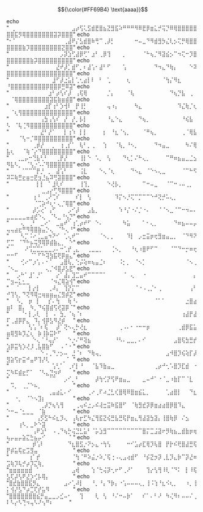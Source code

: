 
$${\color{#FF69B4} \text{aaaa}}$$


echo "⠀⡀⠀⠀⠀⠀⠀⠀⠀⠀⠀⠀⠀⠀⠀⠀⣠⡴⢫⢅⣫⣾⣟⣿⣦⣝⣻⣯⠵⠛⠛⠛⠻⠿⣟⡿⣶⣅⡚⢭⡙⠿⢿⣿⣿⣿⣿⣿⣿⣿⣯⡻⢿⣿⣿⣿⣿⣿⣿⣿⣽⡽⣿⣿⣿"
echo "⠂⠁⠀⠀⠀⠀⠀⠀⠀⠀⠀⠀⠀⠀⢀⣼⠟⡌⣣⣾⣿⠷⢛⠉⢀⡼⡃⠀⠀⠀⠀⠀⠒⠤⣀⠙⠻⣾⣻⡳⣌⢇⡢⢍⡛⢿⣿⣿⣿⣿⣿⣿⣷⡹⣿⣿⣿⣿⣿⣿⣿⣿⣝⣿⣿"
echo "⠀⠀⠀⠀⠀⠀⠀⠀⠀⠀⠀⠀⠀⡠⡽⣱⢋⣼⡿⢋⠁⣰⠃⢀⡿⢹⠀⠀⠀⡀⠀⠀⠀⠀⠈⠓⢦⡈⠻⣽⣮⡢⠉⠲⢍⠒⡹⣿⣿⣿⣿⣿⣿⣿⣷⡽⣿⣿⣿⣿⣿⣿⣿⣿⣿"
echo "⠀⠀⠀⠀⠀⠀⠀⠀⠀⠀⠀⠀⣜⠞⡼⡁⣾⠋⡀⠆⣼⢡⠂⣼⠃⠋⠀⠀⠀⢡⠀⠀⠀⠀⠀⠀⠀⠙⠲⣄⠙⢷⡄⠀⠀⠀⠑⠽⣿⣿⣿⣿⣿⣿⣿⣿⣿⣿⣿⣿⣿⣿⣿⣿⣿"
echo "⠀⠀⠀⠀⠀⠀⠀⠀⠀⠀⠀⣸⠋⡼⣐⣥⡇⢁⢂⣴⡇⠇⠀⠃⠀⢁⠀⠀⠀⠀⢆⠀⠀⠀⠀⠀⠀⠀⠀⠈⢳⡌⠻⣆⠀⠀⠀⠀⠘⣿⣿⣿⣿⣿⣿⣿⣿⣿⡿⣿⣿⡿⣛⠿⣽"
echo "⠀⠀⠀⠀⠀⠀⠀⠀⠀⠀⣰⠃⡴⢣⠎⡼⠀⢠⢯⢿⠀⠀⠀⠀⠀⡈⡄⠀⠀⠀⠈⢧⠀⠀⠀⠀⠀⠀⠀⠀⠀⠙⢦⡙⣧⠀⢀⠀⠀⠈⢿⣿⣿⣿⣿⣿⣿⣿⣿⣽⣯⣷⣶⣾⣿"
echo "⠀⠀⠀⠀⠀⠀⠀⠀⠀⣰⡏⢰⠃⡱⢺⠇⠀⡟⢸⡃⠀⠀⠀⠀⠀⢤⠰⡄⠀⠀⠀⠀⠳⣄⠀⠀⠀⠀⠀⠀⠀⠀⠀⠹⣌⢷⡈⢆⠀⠈⢆⢻⣿⣿⣿⣿⣿⣿⣿⣿⣿⣿⣿⣿⣿"
echo "⠀⠀⠀⠀⠀⠀⠀⠀⢠⣳⢠⢣⠎⠀⡜⠀⡜⡀⡧⡇⠀⠀⠀⠀⠀⠘⣄⠑⣄⠀⠀⠀⠀⠙⢦⡀⠀⠀⠀⠀⠀⠀⠀⠀⠘⢮⣧⠀⠣⠀⠈⢧⢈⠻⣿⣿⣿⣿⣿⣿⣿⣿⣿⣿⣿"
echo "⠀⠀⠀⠀⠀⠀⠀⠀⣜⠃⡜⠁⠀⠀⡇⢰⠱⠀⡇⡇⠀⠀⠀⠀⡆⠀⠘⣆⠈⢢⡀⠀⠀⠀⠈⠛⢦⡀⠀⠀⠀⠀⠀⠀⢀⠈⢿⣧⠀⠀⠀⠈⢣⠒⡈⠿⣿⣿⣿⣿⣿⣿⣿⣿⣿"
echo "⠀⠀⠀⠀⠀⠀⢀⡾⡜⠀⠀⡀⠀⢰⢀⡎⠁⠀⢧⠃⡀⢀⠀⠀⢱⠀⠀⠈⢧⡀⠘⠢⡀⠀⠀⠀⠀⠙⠲⣤⣀⠀⠀⠀⠀⠳⠌⢿⣧⢆⠀⠀⠈⢷⠈⡔⠙⣿⣿⣿⣿⣿⣿⣿⣿"
echo "⠀⠀⢀⣀⡤⠒⢙⣧⢃⠃⠀⠀⢀⡟⡜⠀⠀⠀⢸⡇⠑⠀⠡⡀⠀⢣⠀⠀⠀⠙⢆⡁⠌⠓⢄⡀⠀⠀⠀⠀⠉⠛⠶⣦⣤⣀⣈⣢⠻⣧⠣⡀⠀⠈⢣⡐⠡⠌⢻⣿⣿⣿⣿⣿⣿"
echo "⠀⠀⠀⠈⠉⠉⠉⡟⡘⠀⡀⠀⣼⢡⠃⠀⠀⠀⢨⣇⠀⠀⠀⠑⢄⠈⢆⠀⠀⠀⠀⠙⠢⣄⠀⠈⠑⠢⢄⣀⠀⠀⠀⠀⠈⠉⠓⠫⠽⠭⢷⣛⣖⣶⣒⣟⣲⣘⣦⠽⢛⣽⣿⣿⣿"
echo "⠀⠀⠀⠀⠀⠀⠀⡇⡇⠀⠁⣸⢇⠎⠀⠀⠀⠀⢸⢹⡀⠀⠀⠀⠀⠑⢜⡧⡀⠀⠀⠀⠀⠀⠉⠒⠤⣀⠀⠀⠈⠉⠒⠠⠤⢀⡀⠀⠀⠀⠀⠀⠀⠀⠀⠀⠀⣀⣠⡔⢋⠻⣿⣿⣿"
echo "⠀⠀⠀⠀⠀⠀⢰⠘⠀⢀⠜⢉⠎⠀⠀⠀⠀⠎⡇⠀⢣⠀⠀⠀⠀⠀⠀⠹⡍⠢⡘⢍⠉⡉⠉⠉⠑⠚⢝⡚⠥⢄⡀⠀⠀⠀⠀⠀⠀⠀⠀⠀⠀⠀⠀⠈⢉⡵⠚⢆⠂⢄⡈⢿⣿"
echo "⠀⠀⠀⠀⠀⠀⡼⡡⢔⠁⢠⠋⠀⠀⠀⡠⠊⡼⠀⠀⣠⣧⡀⠀⠀⠀⠀⠀⠱⠘⡌⠐⠌⡈⠐⠄⠀⠀⠈⠈⠢⣀⠈⠉⠒⠲⠤⠄⣀⣀⣀⣀⣀⣤⣴⣞⠑⢄⠀⠈⠣⣀⠘⢢⡙"
echo "⠀⠀⠀⢄⠀⢀⠃⠀⣀⠔⠁⠀⣀⣤⠞⠁⢰⢁⡴⠞⠋⠀⠑⠄⠀⠀⠀⠀⠀⠳⣥⠀⠀⠀⠁⠂⢄⡀⠀⠀⠀⠀⠙⠶⣦⠤⠤⡤⢤⢤⣴⣖⠛⠻⢿⣿⣷⣤⡑⢄⠀⠈⠓⢄⠘"
echo "⠀⠀⠀⠣⡉⠨⠔⢈⣀⣤⠲⠝⠊⠀⢁⢄⠞⠉⠀⠀⠀⠀⠀⠈⠢⡀⡀⠀⠀⠀⠹⡇⠀⡠⣒⣭⡶⢖⣻⣶⣤⣀⡀⠀⠈⠙⠻⠝⢋⣉⠀⠈⠙⠓⡦⢭⡻⢿⡿⣾⣷⣄⡀⠀⠑"
echo "⠀⠀⠀⠀⠜⢩⣉⣉⣁⣀⣀⡠⠄⠒⢁⡞⢀⣄⠀⠀⢀⣀⣀⡀⠀⠀⢈⠢⡀⠀⠀⠘⢆⠰⣿⠟⠋⠉⠀⠀⠀⠈⠉⠙⠒⡒⠶⢖⠒⠒⠋⠀⠀⠀⠈⠁⠋⠓⢽⣳⣯⢟⡿⣶⣄"
echo "⠀⠀⠀⢊⠔⠉⡰⢡⠠⠐⠈⠀⠀⣠⣿⢧⡀⢑⡬⢵⠶⢦⣤⣈⠆⠀⠀⠀⠨⡂⡀⠀⠈⠢⡁⠀⠀⠀⠀⠀⠀⠀⠀⠀⠀⠈⠢⢀⠈⠢⣀⠀⠀⠀⠀⠀⠀⠀⢄⡈⠺⣿⡼⣣⣟"
echo "⠀⠀⡠⠓⠁⣸⠁⡘⠁⠀⠀⠀⡔⠁⣼⡄⣹⣉⣤⠞⠉⠉⠉⠉⠁⠀⠀⠀⠀⠈⠀⢄⠀⠀⠐⠀⠀⠀⠀⠀⠀⠀⠀⠀⠀⠀⠀⡄⠉⣲⠤⣅⣂⣀⠀⠀⠀⠀⠀⠈⠲⣌⢿⣵⢺"
echo "⠀⠀⠁⠀⠀⡇⡔⡇⠀⠀⢀⠼⡄⠀⢹⡝⡍⠉⠀⠀⠀⠀⠀⠀⠀⠀⠀⠀⠀⠀⠀⠀⠈⠐⠠⢀⡈⠂⢀⠀⠀⠀⠀⠀⠀⠀⢠⠃⠚⢹⢣⡀⠙⢝⠻⢿⣒⢶⣶⣶⣤⣌⣻⡾⣝"
echo "⠀⠀⠣⡀⠀⡶⠀⡇⠀⠀⡎⠄⢳⠀⠀⢷⠘⠄⠀⠀⠀⠀⠀⠀⠀⠀⠀⠀⠀⠀⠀⠀⠀⠀⠀⠀⠀⠈⠁⠁⠀⠀⠀⠀⠀⣐⣿⣴⣶⠇⠀⣿⡄⠀⠳⡀⠙⢮⣿⣾⢫⢞⣽⡿⠈"
echo "⠀⠀⠀⠈⠂⡇⡠⢇⠀⢸⠀⠠⠀⣳⡀⠈⢦⠈⠆⠀⠀⠀⠀⠀⠀⠀⠀⠀⠀⠀⠀⠀⠀⠀⠀⠀⠀⠀⠀⠀⠀⠀⠀⠀⢰⣼⡟⣼⠏⢀⣼⡿⡟⣄⠀⠹⡄⢺⡿⣣⠻⣜⡾⠀⠀"
echo "⠀⠀⠀⠀⠀⢣⢡⠈⠆⢯⠀⠀⡼⠁⢝⠢⢄⡓⢜⣆⠀⠀⠀⠀⠀⠀⠀⠀⢀⠠⠄⠂⠐⠒⠒⡶⠀⠀⠀⠀⠀⠀⠀⢀⣾⡿⣯⣥⣶⢿⣻⠷⡹⣌⢆⠀⡷⢸⡷⣭⠗⠋⠀⠀⠀"
echo "⠀⠀⠀⠀⠀⠀⠑⢄⠈⠘⢤⡜⠁⠀⠀⠑⡐⠌⠛⢽⣦⠀⠀⠀⠀⠀⠀⠘⠣⠄⣀⣀⡀⠄⠊⠀⠀⠀⠀⠀⠀⠀⣠⣿⢯⣳⣛⡞⣱⡿⣭⢳⡱⢜⡸⢀⣧⣿⣷⠋⠀⠀⠄⠁⠂"
echo "⠀⠀⠀⠀⠀⠀⠀⠀⠑⠠⢀⠙⡐⡢⠤⠀⣘⠈⠆⠀⠙⢷⢤⡀⠀⠀⠀⠀⠀⠀⠀⠀⠀⠀⠀⠀⠀⠀⠀⠀⣠⠺⣿⡹⢮⢵⡏⡼⣻⣵⢫⡖⣭⠚⣤⠟⢹⡜⢇⠀⠀⠀⢀⠈⠀"
echo "⠀⠀⠀⠀⠀⠀⠀⠀⠀⠀⠀⢡⢃⠁⠀⢀⠎⡇⠘⠀⠀⠈⣧⠹⣷⣤⣀⠀⠀⠀⠀⠀⠀⠀⠀⠀⠀⢀⡴⠚⢂⠡⣿⡹⣏⣾⠀⠐⢍⠳⠯⣾⣖⡋⠁⠀⠈⠣⣄⣙⡲⠞⠀⠀⠀"
echo "⠀⠀⠀⠀⠀⠀⠀⠀⠀⠀⠈⠉⠀⠀⡠⠊⡀⠃⠀⠀⠀⠀⡼⢳⢊⡝⢫⠟⣶⣤⣀⠀⠀⠀⣀⠤⠚⠁⠐⠈⣀⠰⣷⡏⠉⠈⣇⠀⠀⠩⡀⠀⢀⡈⠑⠦⡀⠀⠀⠀⠀⠀⠀⠀⠀"
echo "⠀⠀⠀⠀⠀⠀⠀⠀⠀⠀⢀⣤⣴⣅⠄⠊⠀⠀⠀⠀⢀⠔⢀⠏⠴⣈⣃⢎⣿⢿⠿⣿⣶⣮⣅⡀⠀⠀⠀⠀⢁⣴⣿⡇⠀⠀⠙⣆⠀⠀⠐⡀⠀⠈⠑⠢⣹⡆⠀⠀⠀⠀⠀⠀⠀"
echo "⠀⠀⠀⠀⠀⠀⠀⠀⢀⡼⡙⢦⢣⢻⠀⠀⠀⢀⢤⠮⣐⡠⠮⢼⣒⣭⠷⣯⣿⠋⠀⠈⢷⣻⣞⡽⡿⣶⣴⣴⣿⡿⣿⠹⣄⠀⠀⠀⠑⠒⠤⠈⣂⣀⣀⠀⠈⣷⠀⠀⠀⠀⠀⠀⠀"
echo "⠀⠀⠀⠀⠀⠀⠀⢠⡫⣫⠓⠮⣆⡹⢄⠀⢠⢧⡖⣋⠳⣌⢻⣯⣝⢮⣛⣧⣛⢯⡟⣶⣄⢻⣼⣽⣳⣽⡄⢸⣿⢷⡿⠀⠌⣢⠀⠀⠀⠀⠀⢰⠣⡀⣀⠗⠑⣽⠀⠀⠀⠀⠀⠀⠀"
echo "⠀⠀⠀⠀⠀⠀⢠⠟⣱⠃⠀⠠⢀⠙⢦⡓⢬⣙⣃⣥⠃⠈⡥⣱⣻⠉⠉⠉⠉⠉⠉⠉⠉⠉⣿⡍⣉⣨⣽⠖⡻⢷⣦⣀⣾⣷⡶⢶⢦⡤⣤⡤⣵⣍⣓⣦⡤⠊⠀⠀⠀⠀⠀⠀⠁"
echo "⠀⠀⠀⠀⠀⠀⡾⢡⠇⠀⠀⠀⠀⠀⠀⠙⣆⣿⣫⡐⠝⡢⣄⠐⢳⢣⠀⠀⠀⠀⠒⠊⣡⡴⣏⢿⡹⢧⣿⠀⡟⡗⠮⢟⣿⣼⣛⢯⡟⡾⣥⢯⣖⣩⣻⣤⠀⠀⠀⠀⠀⠀⠀⠀⠀"
echo "⠀⠀⠀⠀⠀⢰⠁⡞⠀⠀⠀⠀⠀⠀⠀⠀⠈⢳⠈⠛⠵⣬⡐⠵⡈⢯⢐⠠⢄⣠⢴⣾⠋⠀⠘⡮⣝⡲⡽⢀⣇⡹⣄⡷⠉⡽⣜⠶⣩⢷⡹⢧⡚⡴⡹⣍⢷⡀⠀⠀⠀⠀⠀⠀⠀"
echo "⣶⣶⣶⣶⣶⣾⠀⠁⠀⠀⠀⠀⠀⠀⠀⠀⣠⢾⠀⠀⠀⢱⠈⢓⢬⡽⢂⠖⠋⢀⠜⠁⠀⠀⠀⢹⡔⢣⢻⠸⢇⠈⠙⠅⠀⡇⠸⢯⣣⢏⡼⢣⠟⣜⡱⢊⡧⢿⡄⠀⠀⠀⠀⠀⠀"
echo "⣿⣞⣷⣿⣿⣯⡻⣄⠀⠀⠀⠀⠀⠀⣠⠔⢁⠼⡇⠀⠀⠘⡀⠘⡄⠙⡷⡄⠐⢡⠤⠤⠤⢄⡀⢸⠨⢱⠘⣆⠪⢆⡀⠀⠀⠰⡀⢸⡅⢺⡜⣣⠙⡴⣉⢏⡞⣥⠻⠀⠀⠀⠀⠀⠀"
echo "⣿⣿⣿⣿⣿⣿⣿⣮⡛⣤⣀⣀⡠⣊⠤⠂⠀⠀⢹⠀⠀⠀⢇⠀⢣⠀⠘⠌⠒⠤⡷⠁⠀⠀⠎⠁⠄⠃⠜⠀⠳⢌⠻⠆⠤⠤⠌⢀⠇⠣⡔⠣⢙⠲⢤⠣⠜⢢⠛⠆⠀⠀⠀⠀"
